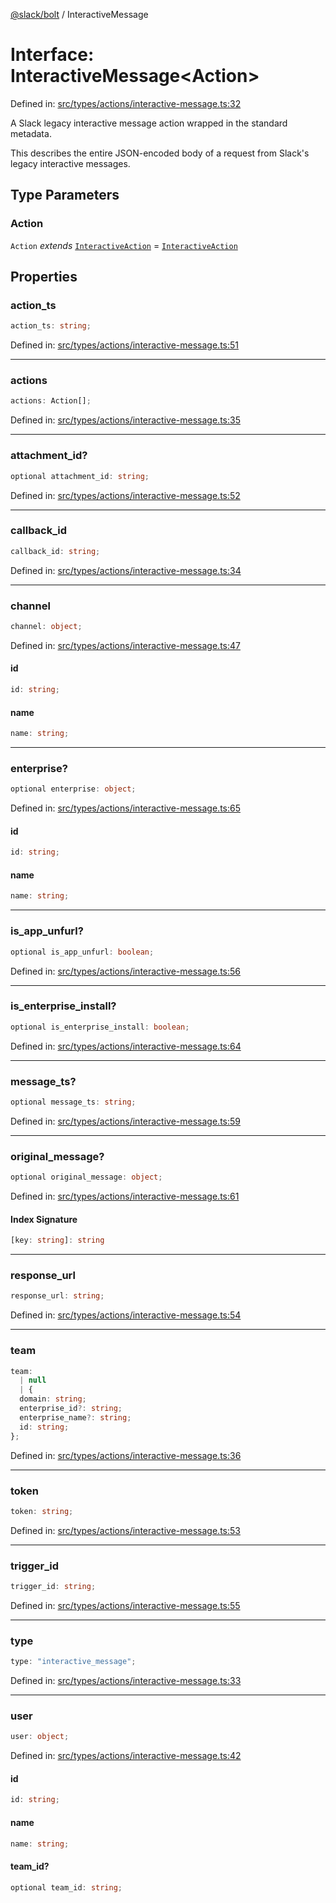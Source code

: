 [@slack/bolt](../index.md) / InteractiveMessage

# Interface: InteractiveMessage\<Action\>

Defined in: [src/types/actions/interactive-message.ts:32](https://github.com/slackapi/bolt-js/blob/main/src/types/actions/interactive-message.ts#L32)

A Slack legacy interactive message action wrapped in the standard metadata.

This describes the entire JSON-encoded body of a request from Slack's legacy interactive messages.

## Type Parameters

### Action

`Action` *extends* [`InteractiveAction`](../type-aliases/InteractiveAction.md) = [`InteractiveAction`](../type-aliases/InteractiveAction.md)

## Properties

### action\_ts

```ts
action_ts: string;
```

Defined in: [src/types/actions/interactive-message.ts:51](https://github.com/slackapi/bolt-js/blob/main/src/types/actions/interactive-message.ts#L51)

***

### actions

```ts
actions: Action[];
```

Defined in: [src/types/actions/interactive-message.ts:35](https://github.com/slackapi/bolt-js/blob/main/src/types/actions/interactive-message.ts#L35)

***

### attachment\_id?

```ts
optional attachment_id: string;
```

Defined in: [src/types/actions/interactive-message.ts:52](https://github.com/slackapi/bolt-js/blob/main/src/types/actions/interactive-message.ts#L52)

***

### callback\_id

```ts
callback_id: string;
```

Defined in: [src/types/actions/interactive-message.ts:34](https://github.com/slackapi/bolt-js/blob/main/src/types/actions/interactive-message.ts#L34)

***

### channel

```ts
channel: object;
```

Defined in: [src/types/actions/interactive-message.ts:47](https://github.com/slackapi/bolt-js/blob/main/src/types/actions/interactive-message.ts#L47)

#### id

```ts
id: string;
```

#### name

```ts
name: string;
```

***

### enterprise?

```ts
optional enterprise: object;
```

Defined in: [src/types/actions/interactive-message.ts:65](https://github.com/slackapi/bolt-js/blob/main/src/types/actions/interactive-message.ts#L65)

#### id

```ts
id: string;
```

#### name

```ts
name: string;
```

***

### is\_app\_unfurl?

```ts
optional is_app_unfurl: boolean;
```

Defined in: [src/types/actions/interactive-message.ts:56](https://github.com/slackapi/bolt-js/blob/main/src/types/actions/interactive-message.ts#L56)

***

### is\_enterprise\_install?

```ts
optional is_enterprise_install: boolean;
```

Defined in: [src/types/actions/interactive-message.ts:64](https://github.com/slackapi/bolt-js/blob/main/src/types/actions/interactive-message.ts#L64)

***

### message\_ts?

```ts
optional message_ts: string;
```

Defined in: [src/types/actions/interactive-message.ts:59](https://github.com/slackapi/bolt-js/blob/main/src/types/actions/interactive-message.ts#L59)

***

### original\_message?

```ts
optional original_message: object;
```

Defined in: [src/types/actions/interactive-message.ts:61](https://github.com/slackapi/bolt-js/blob/main/src/types/actions/interactive-message.ts#L61)

#### Index Signature

```ts
[key: string]: string
```

***

### response\_url

```ts
response_url: string;
```

Defined in: [src/types/actions/interactive-message.ts:54](https://github.com/slackapi/bolt-js/blob/main/src/types/actions/interactive-message.ts#L54)

***

### team

```ts
team: 
  | null
  | {
  domain: string;
  enterprise_id?: string;
  enterprise_name?: string;
  id: string;
};
```

Defined in: [src/types/actions/interactive-message.ts:36](https://github.com/slackapi/bolt-js/blob/main/src/types/actions/interactive-message.ts#L36)

***

### token

```ts
token: string;
```

Defined in: [src/types/actions/interactive-message.ts:53](https://github.com/slackapi/bolt-js/blob/main/src/types/actions/interactive-message.ts#L53)

***

### trigger\_id

```ts
trigger_id: string;
```

Defined in: [src/types/actions/interactive-message.ts:55](https://github.com/slackapi/bolt-js/blob/main/src/types/actions/interactive-message.ts#L55)

***

### type

```ts
type: "interactive_message";
```

Defined in: [src/types/actions/interactive-message.ts:33](https://github.com/slackapi/bolt-js/blob/main/src/types/actions/interactive-message.ts#L33)

***

### user

```ts
user: object;
```

Defined in: [src/types/actions/interactive-message.ts:42](https://github.com/slackapi/bolt-js/blob/main/src/types/actions/interactive-message.ts#L42)

#### id

```ts
id: string;
```

#### name

```ts
name: string;
```

#### team\_id?

```ts
optional team_id: string;
```
